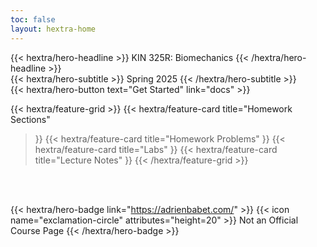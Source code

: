 ```yaml
---
toc: false
layout: hextra-home
---
```


<div class="hx-mt-6 hx-mb-6">
{{< hextra/hero-headline >}}
  KIN 325R: Biomechanics
{{< /hextra/hero-headline >}}
</div>

<div class="hx-mb-12">
{{< hextra/hero-subtitle >}}
  Spring 2025
{{< /hextra/hero-subtitle >}}
</div>

<div class="hx-mb-6">
{{< hextra/hero-button text="Get Started" link="docs" >}}
</div>

<div class="hx-mt-6"></div>

{{< hextra/feature-grid >}}
  {{< hextra/feature-card
    title="Homework Sections"
  >}}
  {{< hextra/feature-card
    title="Homework Problems"
  >}}
  {{< hextra/feature-card
    title="Labs"
  >}}
  {{< hextra/feature-card
    title="Lecture Notes"
  >}}
{{< /hextra/feature-grid >}}

<br><br>

{{< hextra/hero-badge link="https://adrienbabet.com/" >}}
  {{< icon name="exclamation-circle" attributes="height=20" >}}
  Not an Official Course Page
{{< /hextra/hero-badge >}}
